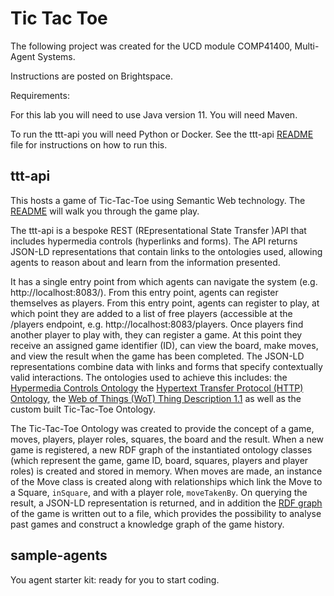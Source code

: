 # Tic Tac Toe

The following project was created for the UCD module COMP41400, Multi-Agent Systems.

Instructions are posted on Brightspace.

Requirements:

For this lab you will need to use Java version 11.
You will need Maven.

To run the ttt-api you will need Python or Docker. See the ttt-api [README](https://gitlab.com/astra-language/examples/semantic-environments/tic-tac-toe/-/blob/main/ttt-api/README.md?ref_type=heads) file for instructions on how to run this.

## ttt-api

This hosts a game of Tic-Tac-Toe using Semantic Web technology. The [README](https://gitlab.com/astra-language/examples/semantic-environments/tic-tac-toe/-/blob/main/ttt-api/README.md?ref_type=heads) will walk you through the game play.

The ttt-api is a bespoke REST (REpresentational State Transfer )API that includes hypermedia controls (hyperlinks and forms). The API returns JSON-LD representations that contain links to the ontologies used, allowing agents to reason about and learn from the information presented. 

It has a single entry point from which agents can navigate the system (e.g. http://localhost:8083/). From this entry point, agents can register themselves as players. From this entry point, agents can register to play, at which point they are added to a list of free players (accessible at the /players endpoint, e.g. http://localhost:8083/players. Once players find another player to play with, they can register a game. At this point they receive an assigned game identifier (ID), can view the board, make moves, and view the result when the game has been completed. The JSON-LD representations combine data with links and forms that specify contextually valid interactions. The ontologies used to achieve this includes: the [Hypermedia Controls Ontology](https://www.w3.org/2019/wot/hypermedia#) the [Hypertext Transfer Protocol (HTTP) Ontology](http://www.w3.org/2011/http#), the [Web of Things (WoT) Thing Description 1.1](https://w3c.github.io/wot-thing-description/#) as well as the custom built Tic-Tac-Toe Ontology.

The Tic-Tac-Toe Ontology was created to provide the concept of a game, moves, players, player roles, squares, the board and the result. When a new game is registered, a new RDF graph of the instantiated ontology classes (which represent the game, game ID, board, squares, players and player roles) is created and stored in memory. When moves are made, an instance of the Move class is created along with relationships which link the Move to a Square, `inSquare`, and with a player role, `moveTakenBy`. On querying the result, a JSON-LD representation is returned, and in addition the [RDF graph](https://www.w3.org/TR/rdf12-concepts/) of the game is written out to a file, which provides the possibility to analyse past games and construct a knowledge graph of the game history.

## sample-agents

You agent starter kit: ready for you to start coding. 
